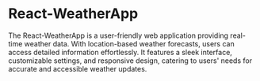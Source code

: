 # React-WeatherApp
The React-WeatherApp is a user-friendly web application providing real-time weather data. With location-based weather forecasts, users can access detailed information effortlessly. It features a sleek interface, customizable settings, and responsive design, catering to users' needs for accurate and accessible weather updates.

